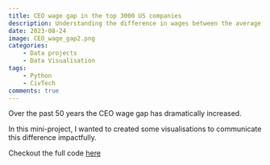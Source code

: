```yaml
---
title: CEO wage gap in the top 3000 US companies
description: Understanding the difference in wages between the average employee and a CEO 
date: 2023-08-24
image: CEO_wage_gap2.png
categories:
    - Data projects
    - Data Visualisation
tags:
    - Python
    - CivTech
comments: true
---
```


Over the past 50 years the CEO wage gap has dramatically increased.

In this mini-project, I wanted to created some visualisations to communicate this difference impactfully.

Checkout the full code [here](https://www.kaggle.com/code/wilomentena/eda-ceo-vs-worker-pay-2023)